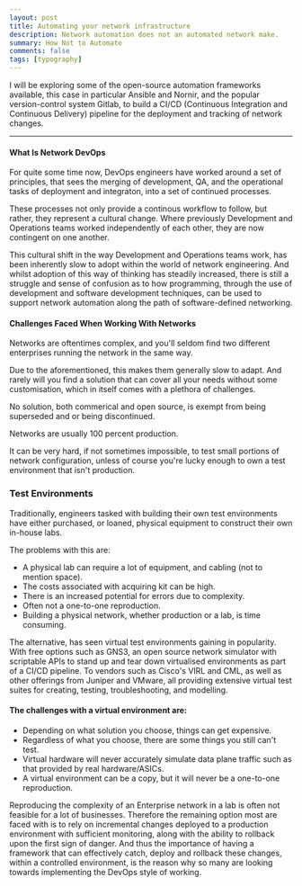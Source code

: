 ```yaml
---
layout: post
title: Automating your network infrastructure
description: Network automation does not an automated network make.
summary: How Not to Automate
comments: false
tags: [typography]
---
```


I will be exploring some of the open-source automation frameworks available, this case in particular Ansible and Nornir, and the popular version-control system Gitlab, to build a CI/CD (Continuous Integration and Continuous Delivery) pipeline for the deployment and tracking of network changes.

---- 

#### What Is Network DevOps

For quite some time now, DevOps engineers have worked around a set of principles, that sees the merging of development, QA, and the operational tasks of deployment and integraton, into a set of continued processes.

These processes not only provide a continous workflow to follow, but rather, they represent a cultural change. Where previously Development and Operations teams worked independently of each other, they are now contingent on one another.

This cultural shift in the way Development and Operations teams work, has been inherently slow to adopt within the world of network engineering. And whilst adoption of this way of thinking has steadily increased, there is still a struggle and sense of confusion as to how programming, through the use of development and software development techniques, can be used to support network automation along the path of software-defined networking.

#### Challenges Faced When Working With Networks

Networks are oftentimes complex, and you'll seldom find two different enterprises running the network in the same way.

Due to the aforementioned, this makes them generally slow to adapt. And rarely will you find a solution that can cover all your needs without some customisation, which in itself comes with a plethora of challenges.

No solution, both commerical and open source, is exempt from being superseded and or being discontinued.

Networks are usually 100 percent production.

It can be very hard, if not sometimes impossible, to test small portions of network configuration, unless of course you're lucky enough to own a test environment that isn't production.

### Test Environments

Traditionally, engineers tasked with building their own test environments have either purchased, or loaned, physical equipment to construct their own in-house labs. 

The problems with this are:

* A physical lab can require a lot of equipment, and cabling (not to mention space).
* The costs associated with acquiring kit can be high.
* There is an increased potential for errors due to complexity.
* Often not a one-to-one reproduction.
* Building a physical network, whether production or a lab, is time consuming.

The alternative, has seen virtual test environments gaining in popularity. With free options such as GNS3, an open source network simulator with scriptable APIs to stand up and tear down virtualised environments as part of a CI/CD pipeline. To vendors such as Cisco's VIRL and CML, as well as other offerings from Juniper and VMware, all providing extensive virtual test suites for creating, testing, troubleshooting, and modelling. 

#### The challenges with a virtual environment are: 

- Depending on what solution you choose, things can get expensive. 
- Regardless of what you choose, there are some things you still can't test. 
- Virtual hardware will never accurately simulate data plane traffic such as that provided by real hardware/ASICs.
- A virtual environment can be a copy, but it will never be a one-to-one reproduction.

Reproducing the complexity of an Enterprise network in a lab is often not feasible for a lot of businesses. Therefore the remaining option most are faced with is to rely on incremental changes deployed to a production environment with sufficient monitoring, along with the ability to rollback upon the first sign of danger. And thus the importance of having a framework that can effectively catch, deploy and rollback these changes, within a controlled environment, is the reason why so many are looking towards implementing the DevOps style of working. 
